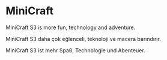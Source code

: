 # MiniCraft
MiniCraft S3 is more fun, technology and adventure.

 

MiniCraft S3 daha çok eğlenceli, teknoloji ve macera barındırır.

 

MiniCraft S3 ist mehr Spaß, Technologie und Abenteuer.
